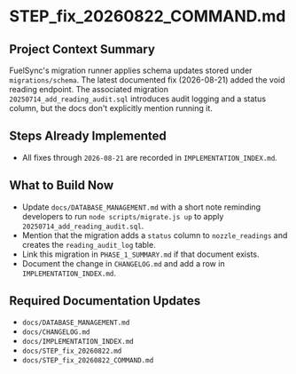 # STEP_fix_20260822_COMMAND.md
## Project Context Summary
FuelSync's migration runner applies schema updates stored under `migrations/schema`. The latest documented fix (2026-08-21) added the void reading endpoint. The associated migration `20250714_add_reading_audit.sql` introduces audit logging and a status column, but the docs don't explicitly mention running it.

## Steps Already Implemented
- All fixes through `2026-08-21` are recorded in `IMPLEMENTATION_INDEX.md`.

## What to Build Now
- Update `docs/DATABASE_MANAGEMENT.md` with a short note reminding developers to run `node scripts/migrate.js up` to apply `20250714_add_reading_audit.sql`.
- Mention that the migration adds a `status` column to `nozzle_readings` and creates the `reading_audit_log` table.
- Link this migration in `PHASE_1_SUMMARY.md` if that document exists.
- Document the change in `CHANGELOG.md` and add a row in `IMPLEMENTATION_INDEX.md`.

## Required Documentation Updates
- `docs/DATABASE_MANAGEMENT.md`
- `docs/CHANGELOG.md`
- `docs/IMPLEMENTATION_INDEX.md`
- `docs/STEP_fix_20260822.md`
- `docs/STEP_fix_20260822_COMMAND.md`
